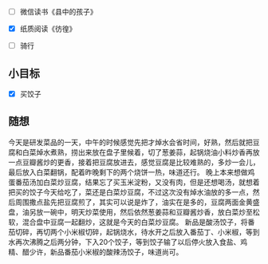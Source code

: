 - [ ] 微信读书《县中的孩子》
- [x] 纸质阅读《彷徨》
- [ ] 骑行


## 小目标
- [x] 买饺子

## 随想
今天是研发菜品的一天，中午的时候感觉先把才焯水会省时间，好熟，然后就把豆腐和白菜焯水煮熟，捞出来放在盘子里候着，切了葱姜蒜，起锅烧油小料炒香再放一点豆瓣酱炒的更香，接着把豆腐放进去，感觉豆腐是比较难熟的，多炒一会儿，最后放入白菜翻锅，配着昨晚剩下的两个烧饼一热，味道还行。
晚上本来想做鸡蛋番茄汤加白菜炒豆腐，结果忘了买玉米淀粉，又没有肉，但是还想喝汤，就想着把买的饺子今天给吃了，菜还是白菜炒豆腐，不过这次没有焯水油放的多一点，然后周围撒点盐先把豆腐煎了，其实可以说是炸了，油实在是多的，豆腐两面金黄盛盘，油另放一碗中，明天炒菜使用，然后依然葱姜蒜和豆瓣酱炒香，放白菜炒至松软，混合盘中豆腐一起翻炒，这就是今天的白菜炒豆腐。
新品是酸汤饺子，将番茄切碎，再切两个小米椒切碎，起锅烧水，待水开之后放入番茄丁、小米椒，等到水再次沸腾之后两分钟，下入20个饺子，等到饺子输了以后停火放入食盐、鸡精、醋少许，新品番茄小米椒的酸辣汤饺子，味道尚可。
